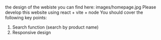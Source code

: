 the design of the webiste you can find here: images/homepage.jpg
Please develop this website using react + vite + node
You should cover the following key points:

1. Search function (search by product name)
2. Responsive design
